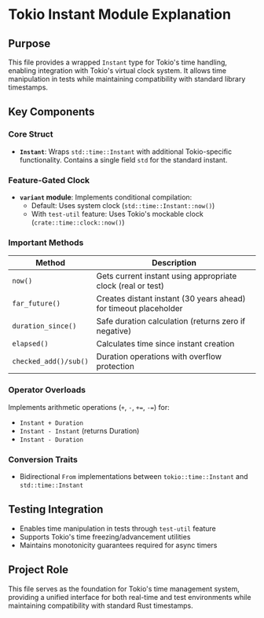# Tokio Instant Module Explanation

## Purpose
This file provides a wrapped `Instant` type for Tokio's time handling, enabling integration with Tokio's virtual clock system. It allows time manipulation in tests while maintaining compatibility with standard library timestamps.

## Key Components

### Core Struct
- **`Instant`**: Wraps `std::time::Instant` with additional Tokio-specific functionality. Contains a single field `std` for the standard instant.

### Feature-Gated Clock
- **`variant` module**: Implements conditional compilation:
  - Default: Uses system clock (`std::time::Instant::now()`)
  - With `test-util` feature: Uses Tokio's mockable clock (`crate::time::clock::now()`)

### Important Methods
| Method                      | Description                                                                 |
|-----------------------------|-----------------------------------------------------------------------------|
| `now()`                     | Gets current instant using appropriate clock (real or test)                 |
| `far_future()`              | Creates distant instant (30 years ahead) for timeout placeholder            |
| `duration_since()`          | Safe duration calculation (returns zero if negative)                        |
| `elapsed()`                 | Calculates time since instant creation                                      |
| `checked_add()/sub()`       | Duration operations with overflow protection                                |

### Operator Overloads
Implements arithmetic operations (`+`, `-`, `+=`, `-=`) for:
- `Instant + Duration`
- `Instant - Instant` (returns Duration)
- `Instant - Duration`

### Conversion Traits
- Bidirectional `From` implementations between `tokio::time::Instant` and `std::time::Instant`

## Testing Integration
- Enables time manipulation in tests through `test-util` feature
- Supports Tokio's time freezing/advancement utilities
- Maintains monotonicity guarantees required for async timers

## Project Role
This file serves as the foundation for Tokio's time management system, providing a unified interface for both real-time and test environments while maintaining compatibility with standard Rust timestamps.
